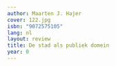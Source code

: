 ```yaml
---
author: Maarten J. Hajer
cover: 122.jpg
isbn: "9072575105"
lang: nl
layout: review
title: De stad als publiek domein
year: 0
---
```

